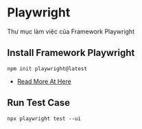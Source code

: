 # Playwright
Thư mục làm việc của Framework Playwright


## Install Framework Playwright 

`npm init playwright@latest`



* [Read More At Here](https://playwright.dev/docs/intro)

## Run Test Case 

`npx playwright test --ui`



